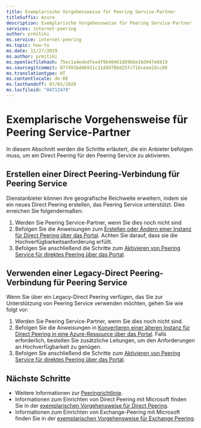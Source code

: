 ```yaml
---
title: Exemplarische Vorgehensweise für Peering Service-Partner
titleSuffix: Azure
description: Exemplarische Vorgehensweise für Peering Service-Partner
services: internet-peering
author: prmitiki
ms.service: internet-peering
ms.topic: how-to
ms.date: 11/27/2019
ms.author: prmitiki
ms.openlocfilehash: 75ec1a4ededfea4f9b40461d69b6e16d947e6919
ms.sourcegitcommit: 877491bd46921c11dd478bd25fc718ceee2dcc08
ms.translationtype: HT
ms.contentlocale: de-DE
ms.lasthandoff: 07/02/2020
ms.locfileid: "84712478"
---
```

# <a name="peering-service-partner-walkthrough"></a>Exemplarische Vorgehensweise für Peering Service-Partner

In diesem Abschnitt werden die Schritte erläutert, die ein Anbieter befolgen muss, um ein Direct Peering für den Peering Service zu aktivieren.

## <a name="create-direct-peering-connection-for-peering-service"></a>Erstellen einer Direct Peering-Verbindung für Peering Service
Dienstanbieter können ihre geografische Reichweite erweitern, indem sie ein neues Direct Peering erstellen, das Peering Service unterstützt. Dies erreichen Sie folgendermaßen:
1. Werden Sie Peering Service-Partner, wenn Sie dies noch nicht sind
1. Befolgen Sie die Anweisungen zum [Erstellen oder Ändern einer Instanz für Direct Peering über das Portal](howto-direct-portal.md). Achten Sie darauf, dass sie die Hochverfügbarkeitsanforderung erfüllt.
1. Befolgen Sie anschließend die Schritte zum [Aktivieren von Peering Service für direktes Peering über das Portal](howto-peering-service-portal.md).

## <a name="use-legacy-direct-peering-connection-for-peering-service"></a>Verwenden einer Legacy-Direct Peering-Verbindung für Peering Service
Wenn Sie über ein Legacy-Direct Peering verfügen, das Sie zur Unterstützung von Peering Service verwenden möchten, gehen Sie wie folgt vor:
1. Werden Sie Peering Service-Partner, wenn Sie dies noch nicht sind.
1. Befolgen Sie die Anweisungen in [Konvertieren einer älteren Instanz für Direct Peering in eine Azure-Ressource über das Portal](howto-legacy-direct-portal.md). Falls erforderlich, bestellen Sie zusätzliche Leitungen, um den Anforderungen an Hochverfügbarkeit zu genügen.
1. Befolgen Sie anschließend die Schritte zum [Aktivieren von Peering Service für direktes Peering über das Portal](howto-peering-service-portal.md).

## <a name="next-steps"></a>Nächste Schritte

* Weitere Informationen zur [Peeringrichtlinie](https://peering.azurewebsites.net/peering).
* Informationen zum Einrichten von Direct Peering mit Microsoft finden Sie in der [exemplarischen Vorgehensweise für Direct Peering](walkthrough-direct-all.md).
* Informationen zum Einrichten von Exchange-Peering mit Microsoft finden Sie in der [exemplarischen Vorgehensweise für Exchange Peering](walkthrough-exchange-all.md).
